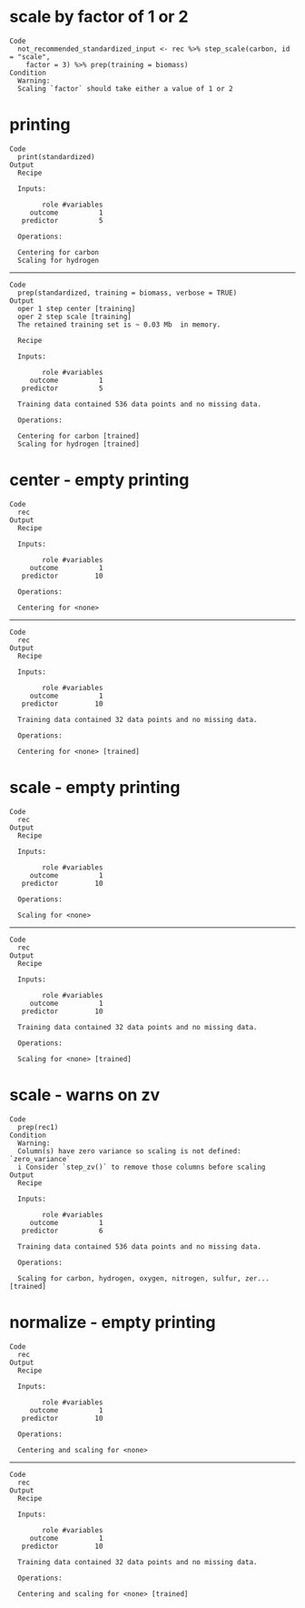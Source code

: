 # scale by factor of 1 or 2

    Code
      not_recommended_standardized_input <- rec %>% step_scale(carbon, id = "scale",
        factor = 3) %>% prep(training = biomass)
    Condition
      Warning:
      Scaling `factor` should take either a value of 1 or 2

# printing

    Code
      print(standardized)
    Output
      Recipe
      
      Inputs:
      
            role #variables
         outcome          1
       predictor          5
      
      Operations:
      
      Centering for carbon
      Scaling for hydrogen

---

    Code
      prep(standardized, training = biomass, verbose = TRUE)
    Output
      oper 1 step center [training] 
      oper 2 step scale [training] 
      The retained training set is ~ 0.03 Mb  in memory.
      
      Recipe
      
      Inputs:
      
            role #variables
         outcome          1
       predictor          5
      
      Training data contained 536 data points and no missing data.
      
      Operations:
      
      Centering for carbon [trained]
      Scaling for hydrogen [trained]

# center - empty printing

    Code
      rec
    Output
      Recipe
      
      Inputs:
      
            role #variables
         outcome          1
       predictor         10
      
      Operations:
      
      Centering for <none>

---

    Code
      rec
    Output
      Recipe
      
      Inputs:
      
            role #variables
         outcome          1
       predictor         10
      
      Training data contained 32 data points and no missing data.
      
      Operations:
      
      Centering for <none> [trained]

# scale - empty printing

    Code
      rec
    Output
      Recipe
      
      Inputs:
      
            role #variables
         outcome          1
       predictor         10
      
      Operations:
      
      Scaling for <none>

---

    Code
      rec
    Output
      Recipe
      
      Inputs:
      
            role #variables
         outcome          1
       predictor         10
      
      Training data contained 32 data points and no missing data.
      
      Operations:
      
      Scaling for <none> [trained]

# scale - warns on zv

    Code
      prep(rec1)
    Condition
      Warning:
      Column(s) have zero variance so scaling is not defined: `zero_variance`
      i Consider `step_zv()` to remove those columns before scaling
    Output
      Recipe
      
      Inputs:
      
            role #variables
         outcome          1
       predictor          6
      
      Training data contained 536 data points and no missing data.
      
      Operations:
      
      Scaling for carbon, hydrogen, oxygen, nitrogen, sulfur, zer... [trained]

# normalize - empty printing

    Code
      rec
    Output
      Recipe
      
      Inputs:
      
            role #variables
         outcome          1
       predictor         10
      
      Operations:
      
      Centering and scaling for <none>

---

    Code
      rec
    Output
      Recipe
      
      Inputs:
      
            role #variables
         outcome          1
       predictor         10
      
      Training data contained 32 data points and no missing data.
      
      Operations:
      
      Centering and scaling for <none> [trained]

